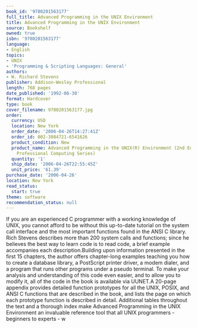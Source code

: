 ```yaml
---
book_id: '9780201563177'
full_title: Advanced Programming in the UNIX Environment
title: Advanced Programming in the UNIX Environment
source: Bookshelf
owned: true
isbn: '9780201563177'
language:
- English
topics:
- UNIX
- 'Programming & Scripting Languages: General'
authors:
- W. Richard Stevens
publisher: Addison-Wesley Professional
length: 768 pages
date_published: '1992-06-30'
format: Hardcover
type: book
cover_filename: 9780201563177.jpg
order:
  currency: USD
  location: New York
  order_date: '2006-04-26T14:27:41Z'
  order_id: 002-3084721-6541626
  product_condition: New
  product_name: Advanced Programming in the UNIX(R) Environment (2nd Edition) (Addison-Wesley
    Professional Computing Series)
  quantity: '1'
  ship_date: '2006-04-26T22:55:45Z'
  unit_price: '61.39'
purchase_date: '2006-04-26'
location: New York
read_status:
  start: true
theme: software
recommendation_status: null
---
```

If you are an experienced C programmer with a working knowledge of UNIX, you cannot afford to be without this up-to-date tutorial on the system call interface and the most important functions found in the ANSI C library. Rich Stevens describes more than 200 system calls and functions; since he believes the best way to learn code is to read code, a brief example accompanies each description.Building upon information presented in the first 15 chapters, the author offers chapter-long examples teaching you how to create a database library, a PostScript printer driver, a modem dialer, and a program that runs other programs under a pseudo terminal. To make your analysis and understanding of this code even easier, and to allow you to modify it, all of the code in the book is available via UUNET.A 20-page appendix provides detailed function prototypes for all the UNIX, POSIX, and ANSI C functions that are described in the book, and lists the page on which each prototype function is described in detail. Additional tables throughout the text and a thorough index make Advanced Programming in the UNIX Environment an invaluable reference tool that all UNIX programmers - beginners to experts - w
